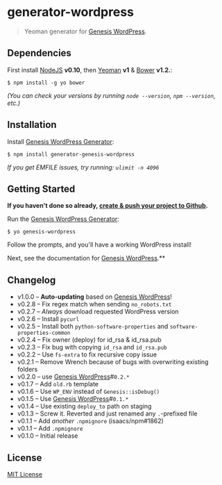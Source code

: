 # generator-wordpress

> Yeoman generator for [Genesis WordPress][1].

## Dependencies

First install [NodeJS][3] **v0.10**, then [Yeoman][2] **v1** & [Bower][4] **v1.2.**:

    $ npm install -g yo bower


*(You can check your versions by running `node --version`, `npm --version`, etc.)*

## Installation

Install [Genesis WordPress Generator][1]:

    $ npm install generator-genesis-wordpress

*If you get EMFILE issues, try running: `ulimit -n 4096`*

## Getting Started

**If you haven't done so already, [create & push your project to Github][5].**

Run the [Genesis WordPress Generator][1]:

    $ yo genesis-wordpress

Follow the prompts, and you'll have a working WordPress install!

Next, see the documentation for [Genesis WordPress][1].**


## Changelog

- v1.0.0 – **Auto-updating** based on [Genesis WordPress](https://github.com/genesis/wordpress)!
- v0.2.8 – Fix regex match when sending `no_robots.txt`
- v0.2.7 – *Always* download requested WordPress version
- v0.2.6 – Install `pycurl`
- v0.2.5 – Install both `python-software-properties` and `software-properties-common`
- v0.2.4 – Fix owner (deploy) for id_rsa & id_rsa.pub
- v0.2.3 – Fix bug with copying `id_rsa` and `id_rsa.pub`
- v0.2.2 – Use `fs-extra` to fix recursive copy issue
- v0.2.1 – Remove Wrench because of bugs with overwriting existing folders
- v0.2.0 – use [Genesis WordPress][1]#`0.2.*`
- v0.1.7 – Add `old.rb` template
- v0.1.6 – Use `WP_ENV` instead of `Genesis::isDebug()`
- v0.1.5 – Use [Genesis WordPress][1]#`0.1.*`
- v0.1.4 – Use existing `deploy_to` path on staging
- v0.1.3 – Screw it. Reverted and just renamed any `.`-prefixed file
- v0.1.1 – Add *another* `.npmignore` (isaacs/npm#1862)
- v0.1.1 – Add `.npmignore`
- v0.1.0 – Initial release


## License

[MIT License](http://en.wikipedia.org/wiki/MIT_License)

[1]: https://github.com/genesis/wordpress/
[2]: http://yeoman.io/
[3]: http://nodejs.org/
[4]: http://bower.io/
[5]: https://help.github.com/articles/create-a-repo
